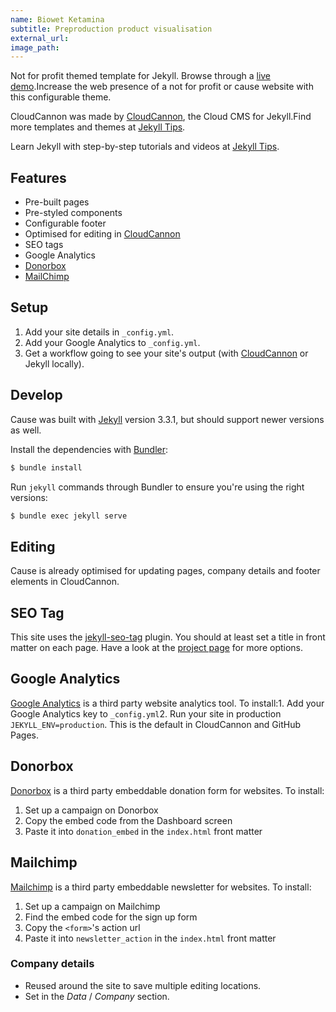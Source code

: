 ```yaml
---
name: Biowet Ketamina
subtitle: Preproduction product visualisation
external_url:
image_path:
---
```



Not for profit themed template for Jekyll. Browse through a [live demo](#TODO).Increase the web presence of a not for profit or cause website with this configurable theme.

CloudCannon was made by [CloudCannon](http://cloudcannon.com/), the Cloud CMS for Jekyll.Find more templates and themes at [Jekyll Tips](http://jekyll.tips/templates/).

Learn Jekyll with step-by-step tutorials and videos at [Jekyll Tips](http://jekyll.tips/).

## Features

* Pre-built pages
* Pre-styled components
* Configurable footer
* Optimised for editing in [CloudCannon](http://cloudcannon.com/)
* SEO tags
* Google Analytics
* [Donorbox](https://donorbox.org/)
* [MailChimp](https://mailchimp.com/)

## Setup

1. Add your site details in `_config.yml`.
2. Add your Google Analytics to `_config.yml`.
3. Get a workflow going to see your site's output (with [CloudCannon](https://app.cloudcannon.com/) or Jekyll locally).

## Develop

Cause was built with [Jekyll](http://jekyllrb.com/) version 3.3.1, but should support newer versions as well.

Install the dependencies with [Bundler](http://bundler.io/):

```bash
$ bundle install
```

Run `jekyll` commands through Bundler to ensure you're using the right versions:

```bash
$ bundle exec jekyll serve
```

## Editing

Cause is already optimised for updating pages, company details and footer elements in CloudCannon.

## SEO Tag

This site uses the [jekyll-seo-tag](https://github.com/jekyll/jekyll-seo-tag) plugin. You should at least set a title in front matter on each page. Have a look at the [project page](https://github.com/jekyll/jekyll-seo-tag) for more options.

## Google Analytics

[Google Analytics](https://www.google.com/analytics/) is a third party website analytics tool. To install:1. Add your Google Analytics key to `_config.yml`2. Run your site in production `JEKYLL_ENV=production`. This is the default in CloudCannon and GitHub Pages.

## Donorbox

[Donorbox](https://donorbox.org/) is a third party embeddable donation form for websites. To install:

1. Set up a campaign on Donorbox
2. Copy the embed code from the Dashboard screen
3. Paste it into `donation_embed` in the `index.html` front matter

## Mailchimp

[Mailchimp](https://mailchimp.com/) is a third party embeddable newsletter for websites. To install:

1. Set up a campaign on Mailchimp
2. Find the embed code for the sign up form
3. Copy the `<form>`'s action url
4. Paste it into `newsletter_action` in the `index.html` front matter

### Company details

* Reused around the site to save multiple editing locations.
* Set in the *Data* / *Company* section.